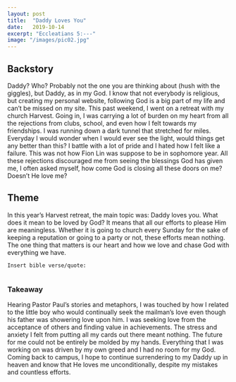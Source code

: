 ```yaml
---
layout: post
title:  "Daddy Loves You"
date:   2019-10-14
excerpt: "Eccleatians 5:---"
image: "/images/pic02.jpg"
---
```


## Backstory
Daddy? Who? Probably not the one you are thinking about (hush with the giggles), but Daddy, as in my God. I know that not everybody is religious, but creating my personal website, following God is a big part of my life and can’t be missed on my site. This past weekend, I went on a retreat with my church Harvest. Going in, I was carrying a lot of burden on my heart from all the rejections from clubs, school, and even how I felt towards my friendships. I was running down a dark tunnel that stretched for miles. Everyday I would wonder when I would ever see the light, would things get any better than this? I battle with a lot of pride and I hated how I felt like a failure. This was not how Fion Lin was suppose to be in sophomore year. All these rejections discouraged me from seeing the blessings God has given me,  I often asked myself, how come God is closing all these doors on me? Doesn’t He love me? 

## Theme
In this year’s Harvest retreat, the main topic was: Daddy loves you. What does it mean to be loved by God? It means that all our efforts to please Him are meaningless. Whether it is going to church every Sunday for the sake of keeping a reputation or going to a party or not, these efforts mean nothing. The one thing that matters is our heart and how we love and chase God with everything we have. 
```
Insert bible verse/quote:
  
```
### Takeaway
Hearing Pastor Paul’s stories and metaphors, I was touched by how I related to the little boy who would continually seek the mailman’s love even though his father was showering love upon him. I was seeking love from the acceptance of others and finding value in achievements. The stress and anxiety I felt from putting all my cards out there meant nothing. The future for me could not be entirely be molded by my hands. Everything that I was working on was driven by my own greed and I had no room for my God. Coming back to campus, I hope to continue surrendering to my Daddy up in heaven and know that He loves me unconditionally, despite my mistakes and countless efforts.
